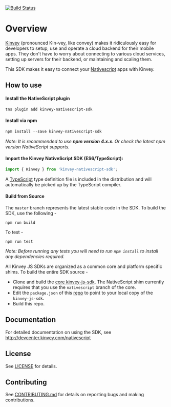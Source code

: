 [![Build Status](https://travis-ci.org/Kinvey/nativescript-sdk.svg?branch=master)](https://travis-ci.org/Kinvey/nativescript-sdk)

# Overview

[Kinvey](http://www.kinvey.com) (pronounced Kin-vey, like convey) makes it ridiculously easy for developers to setup, use and operate a cloud backend for their mobile apps. They don't have to worry about connecting to various cloud services, setting up servers for their backend, or maintaining and scaling them.

This SDK makes it easy to connect your [Nativescript](https://www.nativescript.org/) apps with Kinvey.

## How to use

#### Install the NativeScript plugin

```
tns plugin add kinvey-nativescript-sdk
```

#### Install via npm

```javascript
npm install --save kinvey-nativescript-sdk
```
*Note: It is recommended to use **npm version 4.x.x**. Or check the latest npm version NativeScript supports.*

#### Import the Kinvey NativeScript SDK (ES6/TypeScript):

```javascript
import { Kinvey } from 'kinvey-nativescript-sdk';
```

A [TypeScript](https://www.typescriptlang.org/) type definition file is included in the distribution and will automatically be picked up by the TypeScript compiler.


#### Build from Source

The `master` branch represents the latest stable code in the SDK. To build the SDK, use the following - 

```
npm run build
```

To test - 

```
npm run test
```

_Note: Before running any tests you will need to run `npm install` to install any dependencies required._


All Kinvey JS SDKs are organized as a common core and platform specific shims. To build the entire SDK source - 
- Clone and build the [core kinvey-js-sdk](https://github.com/Kinvey/js-sdk). The NativeScript shim currently requires that you use the `nativescript` branch of the core.
- Edit the `package.json` of this [repo](https://github.com/Kinvey/nativescript-sdk/blob/master/package.json) to point to your local copy of the `kinvey-js-sdk`.
- Build this repo.


## Documentation

For detailed documentation on using the SDK, see http://devcenter.kinvey.com/nativescript


## License
See [LICENSE](LICENSE) for details.

## Contributing
See [CONTRIBUTING.md](CONTRIBUTING.md) for details on reporting bugs and making contributions.
